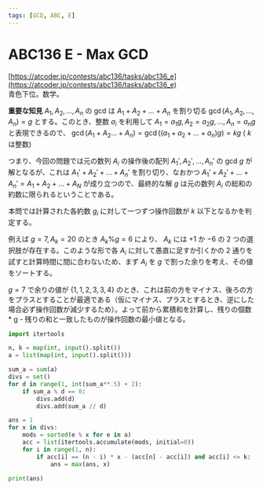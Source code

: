 ```yaml
---
tags: [GCD, ABC, E]
---
```


# ABC136 E - Max GCD

[https://atcoder.jp/contests/abc136/tasks/abc136_e](https://atcoder.jp/contests/abc136/tasks/abc136_e)  
青色下位。数学。

**重要な知見**
$A_1,A_2,\ldots,A_n$ の gcd は $A_1+A_2+\dots+A_n$ を割り切る
$\gcd{(A_1,A_2,\ldots,A_n)}=g$ とする。このとき、整数 $a_i$ を利用して $A_1=a_1g,A_2=a_2g,\ldots,A_n=a_ng$ と表現できるので、 $\gcd{(A_1+A_2\dots+A_n)}=\gcd{((a_1+a_2+\dots+a_n)g)}=kg$ ( $k$ は整数)

つまり、今回の問題では元の数列 $A_i$ の操作後の配列 $A_1',A_2',\ldots,A_n'$ の gcd $g$ が解となるが、これは $A_1'+A_2'+\dots+A_n'$ を割り切り、なおかつ $A_1'+A_2'+\dots+A_n'=A_1+A_2+\ldots+A_N$ が成り立つので、最終的な解 $g$ は元の数列 $A_i$ の総和の約数に限られるということである。

本問では計算された各約数 $g_i$ に対して一つずつ操作回数が $k$ 以下となるかを判定する。

例えば $g=7,A_k=20$ のとき $A_k\%g=6$ により、 $A_k$ には $+1$ か $-6$ の 2 つの選択肢が存在する。このような形で各 $A_i$ に対して愚直に足すか引くかの 2 通りを試すと計算時間に間に合わないため、まず $A_i$ を $g$ で割った余りを考え、その値をソートする。

$g=7$ で余りの値が $\{1,1,2,3,3,4\}$ のとき、これは前の方をマイナス、後ろの方をプラスとすることが最適である（仮にマイナス、プラスとするとき、逆にした場合必ず操作回数が減少するため）。よって前から累積和を計算し、残りの個数 \* g - 残りの和と一致したものが操作回数の最小値となる。

```py
import itertools

n, k = map(int, input().split())
a = list(map(int, input().split()))

sum_a = sum(a)
divs = set()
for d in range(1, int(sum_a**.5) + 2):
    if sum_a % d == 0:
        divs.add(d)
        divs.add(sum_a // d)

ans = 1
for x in divs:
    mods = sorted(e % x for e in a)
    acc = list(itertools.accumulate(mods, initial=0))
    for i in range(1, n):
        if acc[i] == (n - i) * x - (acc[n] - acc[i]) and acc[i] <= k:
            ans = max(ans, x)

print(ans)

```
